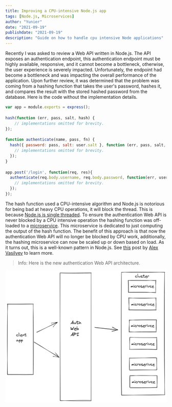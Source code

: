 ```yaml
---
title: Improving a CPU-intensive Node.js app
tags: [Node.js, Microservices]
author: "Yunier"
date: "2021-09-19"
publishdate: "2021-09-19"
description: "Guide on how to handle cpu intensive Node applications"
---
```


Recently I was asked to review a Web API written in Node.js. The API exposes an authentication endpoint, this authentication endpoint must be highly available, responsive, and it cannot become a bottleneck, otherwise, the user experience is severely impacted. Unfortunately, the endpoint had become a bottleneck and was impacting the overall performance of the application. Upon further review, it was determined that the problem was coming from a hashing function that takes the user's password, hashes it, and compares the result with the stored hashed password from the database. Here is the code without the implementation details.

```javascript
var app = module.exports = express();

hash(function (err, pass, salt, hash) {
    // implementations omitted for brevity.
});

function authenticate(name, pass, fn) {
  hash({ password: pass, salt: user.salt }, function (err, pass, salt, hash) {
    // implementations omitted for brevity.
  });
}

app.post('/login', function(req, res){
  authenticate(req.body.username, req.body.password, function(err, user){
    // implementations omitted for brevity.
  });
});
```

The hash function used a CPU-intensive algorithm and Node.js is notorious for being bad at heavy CPU operations, it will block the thread. This is because [Node.js is single threaded](https://www.youtube.com/watch?v=ztspvPYybIY). To ensure the authentication Web API is never blocked by a CPU intensive operation the hashing function was off-loaded to a [microservice](https://microservices.io/). This microservice is dedicated to just computing the output of the hash function. The benefit of this approach is that now the authentication Web API will no longer be blocked by CPU work, additionally, the hashing microservice can now be scaled up or down based on load. As it turns out, this is a well-known pattern in Node.js. See [this](https://medium.com/geekculture/dealing-with-node-js-high-cpu-in-production-71c432d8bece) post by [Alex Vasilyev](https://luckylibora.medium.com/) to learn more.

> Info: Here is the new authentication Web API architecture.

![Node.js hashing microservices architecture](./NodeMicroservices.png)